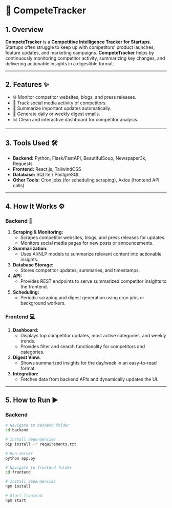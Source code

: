 # 🚀 CompeteTracker

## 1. Overview
**CompeteTracker** is a **Competitive Intelligence Tracker for Startups**.  
Startups often struggle to keep up with competitors’ product launches, feature updates, and marketing campaigns. **CompeteTracker** helps by continuously monitoring competitor activity, summarizing key changes, and delivering actionable insights in a digestible format.  

---

## 2. Features ✨
- 🌐 Monitor competitor websites, blogs, and press releases.  
- 📱 Track social media activity of competitors.  
- 📝 Summarize important updates automatically.  
- 📅 Generate daily or weekly digest emails.  
- 📊 Clean and interactive dashboard for competitor analysis.  

---

## 3. Tools Used 🛠️
- **Backend:** Python, Flask/FastAPI, BeautifulSoup, Newspaper3k, Requests  
- **Frontend:** React.js, TailwindCSS  
- **Database:** SQLite / PostgreSQL  
- **Other Tools:** Cron jobs (for scheduling scraping), Axios (frontend API calls)  

---

## 4. How It Works ⚙️

### Backend 🔧
1. **Scraping & Monitoring:**  
   - Scrapes competitor websites, blogs, and press releases for updates.  
   - Monitors social media pages for new posts or announcements.  
2. **Summarization:**  
   - Uses AI/NLP models to summarize relevant content into actionable insights.  
3. **Database Storage:**  
   - Stores competitor updates, summaries, and timestamps.  
4. **API:**  
   - Provides REST endpoints to serve summarized competitor insights to the frontend.  
5. **Scheduling:**  
   - Periodic scraping and digest generation using cron jobs or background workers.  

### Frontend 💻
1. **Dashboard:**  
   - Displays top competitor updates, most active categories, and weekly trends.  
   - Provides filter and search functionality for competitors and categories.  
2. **Digest View:**  
   - Shows summarized insights for the day/week in an easy-to-read format.  
3. **Integration:**  
   - Fetches data from backend APIs and dynamically updates the UI.  

---

## 5. How to Run ▶️

### Backend
```bash
# Navigate to backend folder
cd backend

# Install dependencies
pip install -r requirements.txt

# Run server
python app.py

# Navigate to frontend folder
cd frontend

# Install dependencies
npm install

# Start frontend
npm start

